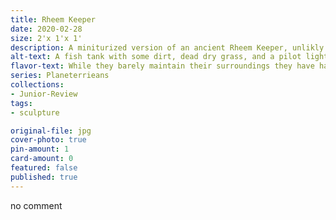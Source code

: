 ```yaml
---
title: Rheem Keeper
date: 2020-02-28
size: 2'x 1'x 1'
description: A miniturized version of an ancient Rheem Keeper, unlikly to contain one itself, but artifically intelligent none the less.
alt-text: A fish tank with some dirt, dead dry grass, and a pilot lighter stuck into the ground with glass eyes.
flavor-text: While they barely maintain their surroundings they have had centeries to improve their internal enviroment.
series: Planeterrieans 
collections:
- Junior-Review
tags:
- sculpture

original-file: jpg
cover-photo: true
pin-amount: 1
card-amount: 0
featured: false
published: true
---
```

no comment
